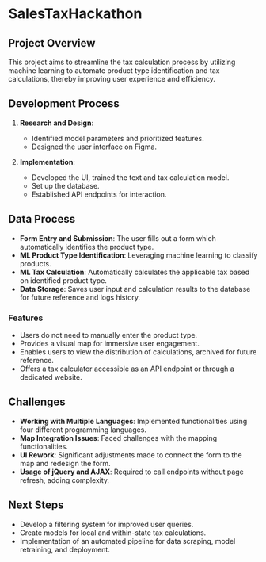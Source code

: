 # SalesTaxHackathon

## Project Overview
This project aims to streamline the tax calculation process by utilizing machine learning to automate product type identification and tax calculations, thereby improving user experience and efficiency.

## Development Process
1. **Research and Design**: 
   - Identified model parameters and prioritized features.
   - Designed the user interface on Figma.
   
2. **Implementation**: 
   - Developed the UI, trained the text and tax calculation model.
   - Set up the database.
   - Established API endpoints for interaction.

## Data Process
- **Form Entry and Submission**: The user fills out a form which automatically identifies the product type.
- **ML Product Type Identification**: Leveraging machine learning to classify products.
- **ML Tax Calculation**: Automatically calculates the applicable tax based on identified product type.
- **Data Storage**: Saves user input and calculation results to the database for future reference and logs history.

### Features
- Users do not need to manually enter the product type.
- Provides a visual map for immersive user engagement.
- Enables users to view the distribution of calculations, archived for future reference.
- Offers a tax calculator accessible as an API endpoint or through a dedicated website.

## Challenges
- **Working with Multiple Languages**: Implemented functionalities using four different programming languages.
- **Map Integration Issues**: Faced challenges with the mapping functionalities.
- **UI Rework**: Significant adjustments made to connect the form to the map and redesign the form.
- **Usage of jQuery and AJAX**: Required to call endpoints without page refresh, adding complexity.

## Next Steps
- Develop a filtering system for improved user queries.
- Create models for local and within-state tax calculations.
- Implementation of an automated pipeline for data scraping, model retraining, and deployment.